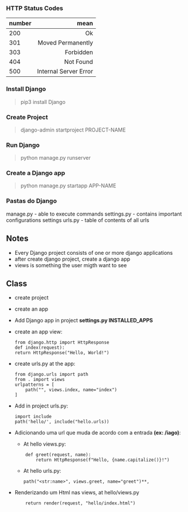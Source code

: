 ### HTTP Status Codes
| number | mean |
|-----|--:|
| 200 | Ok| 
| 301 | Moved Permanently|
| 303 | Forbidden|
| 404 | Not Found|
| 500 | Internal Server Error|


### Install Django
> pip3 install Django

### Create Project
> django-admin startproject PROJECT-NAME

### Run Django
> python manage.py runserver

### Create a Django app
> python manage.py startapp APP-NAME

### Pastas do Django
manage.py - able to execute commands 
settings.py - contains important configurations settings
urls.py - table of contents of all urls

## Notes
- Every Django project consists of one or more django applications<br>
- after create django project, create a django app<br>
- views is something the user migth want to see<br>

## Class
- create project

- create an app

- Add Django app in project **settings.py INSTALLED_APPS**

- create an app view:<br>
    ```
    from django.http import HttpResponse
    def index(request):
    return HttpResponse("Hello, World!")
    ```

- create urls.py at the app:<br>
    ```
    from django.urls import path
    from . import views
    urlpatterns = [
        path("", views.index, name="index")
    ]
    ```

- Add in project urls.py:<br>
    ```
    import include
    path('hello/', include("hello.urls))
    ```

- Adicionando uma url que muda de acordo com a entrada **(ex: /iago)**:<br>
    - At hello views.py:<br>

    ```
        def greet(request, name):
            return HttpResponse(f"Hello, {name.capitalize()}!")
    ```

    - At hello urls.py:<br>
        ```
        path("<str:name>", views.greet, name="greet")**,
        ```

- Renderizando um Html nas views, at hello/views.py
    ```
        return render(request, "hello/index.html")
    ```


